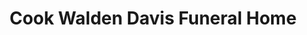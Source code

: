 ---
title: "Cook Walden Davis Funeral Home"
url: /georgetown/cook-walden-davis-funeral-home/
shop: Bestattungen
---